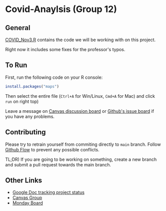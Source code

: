 # Covid-Anaylsis (Group 12)

## General

[COVID_Nov3.R](./COVID_Nov3.R) contains the code we will be working with on this project.

Right now it includes some fixes for the professor's typos. 

## To Run

First, run the following code on your R console:

```r
install.packages("maps")
```

Then select the entire file (`Ctrl+A` for Win/Linux, `Cmd+A` for Mac) and click `run` on right top)

Leave a message on [Canvas discussion board](https://umd.instructure.com/groups/370526/discussion_topics) or [Github's issue board](https://github.com/hybras/Covid-Anaylsis/issues) if you have any problems.

## Contributing

Please try to retrain yourself from commiting directly to `main` branch.
Follow [Github Flow](https://guides.github.com/introduction/flow/) to prevent any possible conflicts.

TL;DR) If you are going to be working on something, create a new branch and submit a pull request towards the main branch.

## Other Links

- [Google Doc tracking project status](https://docs.google.com/document/d/12-XM0yVUrSBD5KaN0vI99Xb6e4D6oOqtgrOfvevsvvM)
- [Canvas Group](https://umd.instructure.com/groups/370526)
- [Monday Board](https://umd436311.monday.com/boards/852775250)
